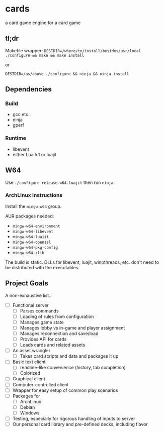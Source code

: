 # cards
a card game engine for a card game

## tl;dr

Makefile wrapper: `DESTDIR=/where/to/install/besides/usr/local ./configure && make && make install`

or

`DESTDIR=/as/above ./configure && ninja && ninja install`

## Dependencies

### Build

 - gcc etc.
 - ninja
 - gperf

### Runtime
 - libevent
 - either Lua 5.1 or luajit

## W64

Use `./configure release-w64-luajit` then run `ninja`. 

### ArchLinux instructions
Install the `mingw-w64` group.

AUR packages needed:

 - `mingw-w64-environment`
 - `mingw-w64-libevent`
 - `mingw-w64-luajit`
 - `mingw-w64-openssl`
 - `mingw-w64-pkg-config`
 - `mingw-w64-zlib`

The build is static. DLLs for libevent, luajit, winpthreads, etc. don't need
to be distributed with the executables.

## Project Goals

A non-exhaustive list...

 - [ ] Functional server
   - [ ] Parses commands
   - [ ] Loading of rules from configuration
   - [ ] Manages game state
   - [ ] Manages lobby vs in-game and player assignment
   - [ ] Manages reconnection and save/load
   - [ ] Provides API for cards
   - [ ] Loads cards and related assets
 - [ ] An asset wrangler
   - [ ] Takes card scripts and data and packages it up
 - [ ] Basic text client
   - [ ] readline-like convenience (history, tab completion)
   - [ ] Colorized
 - [ ] Graphical client
 - [ ] Computer-controlled client
 - [ ] Wrapper for easy setup of common play scenarios
 - [ ] Packages for
   - [ ] ArchLinux
   - [ ] Debian
   - [ ] Windows
 - [ ] Testing, especially for rigorous handling of inputs to server
 - [ ] Our personal card library and pre-defined decks, including flavor
